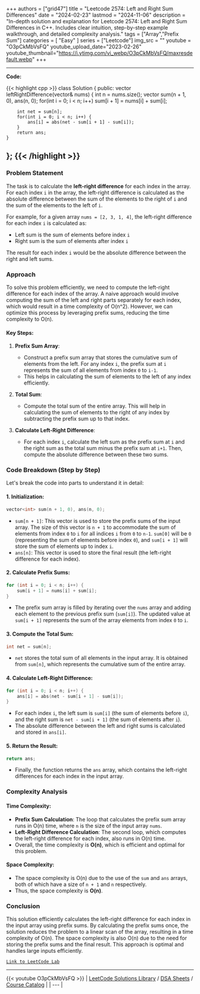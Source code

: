 
+++
authors = ["grid47"]
title = "Leetcode 2574: Left and Right Sum Differences"
date = "2024-02-23"
lastmod = "2024-11-06"
description = "In-depth solution and explanation for Leetcode 2574: Left and Right Sum Differences in C++. Includes clear intuition, step-by-step example walkthrough, and detailed complexity analysis."
tags = ["Array","Prefix Sum"]
categories = [
    "Easy"
]
series = ["Leetcode"]
img_src = ""
youtube = "O3pCkMbVsFQ"
youtube_upload_date="2023-02-26"
youtube_thumbnail="https://i.ytimg.com/vi_webp/O3pCkMbVsFQ/maxresdefault.webp"
+++



---
**Code:**

{{< highlight cpp >}}
class Solution {
public:
    vector<int> leftRightDifference(vector<int>& nums) {
        int n = nums.size();
        vector<int> sum(n + 1, 0), ans(n, 0);
        for(int i = 0; i < n; i++)
            sum[i + 1] = nums[i] + sum[i];
        
        int net = sum[n];
        for(int i = 0; i < n; i++) {
            ans[i] = abs(net - sum[i + 1] - sum[i]);
        }
        return ans;
    }
};
{{< /highlight >}}
---

### Problem Statement

The task is to calculate the **left-right difference** for each index in the array. For each index `i` in the array, the left-right difference is calculated as the absolute difference between the sum of the elements to the right of `i` and the sum of the elements to the left of `i`.

For example, for a given array `nums = [2, 3, 1, 4]`, the left-right difference for each index `i` is calculated as:

- Left sum is the sum of elements before index `i`
- Right sum is the sum of elements after index `i`

The result for each index `i` would be the absolute difference between the right and left sums.

### Approach

To solve this problem efficiently, we need to compute the left-right difference for each index of the array. A naive approach would involve computing the sum of the left and right parts separately for each index, which would result in a time complexity of O(n^2). However, we can optimize this process by leveraging prefix sums, reducing the time complexity to O(n).

#### Key Steps:
1. **Prefix Sum Array**:
   - Construct a prefix sum array that stores the cumulative sum of elements from the left. For any index `i`, the prefix sum at `i` represents the sum of all elements from index `0` to `i-1`.
   - This helps in calculating the sum of elements to the left of any index efficiently.

2. **Total Sum**:
   - Compute the total sum of the entire array. This will help in calculating the sum of elements to the right of any index by subtracting the prefix sum up to that index.

3. **Calculate Left-Right Difference**:
   - For each index `i`, calculate the left sum as the prefix sum at `i` and the right sum as the total sum minus the prefix sum at `i+1`. Then, compute the absolute difference between these two sums.

### Code Breakdown (Step by Step)

Let's break the code into parts to understand it in detail:

#### 1. **Initialization**:
```cpp
vector<int> sum(n + 1, 0), ans(n, 0);
```
- `sum[n + 1]`: This vector is used to store the prefix sums of the input array. The size of this vector is `n + 1` to accommodate the sum of elements from index `0` to `i` for all indices `i` from `0` to `n-1`. `sum[0]` will be `0` (representing the sum of elements before index `0`), and `sum[i + 1]` will store the sum of elements up to index `i`.
- `ans[n]`: This vector is used to store the final result (the left-right difference for each index).

#### 2. **Calculate Prefix Sums**:
```cpp
for (int i = 0; i < n; i++) {
    sum[i + 1] = nums[i] + sum[i];
}
```
- The prefix sum array is filled by iterating over the `nums` array and adding each element to the previous prefix sum (`sum[i]`). The updated value at `sum[i + 1]` represents the sum of the array elements from index `0` to `i`.

#### 3. **Compute the Total Sum**:
```cpp
int net = sum[n];
```
- `net` stores the total sum of all elements in the input array. It is obtained from `sum[n]`, which represents the cumulative sum of the entire array.

#### 4. **Calculate Left-Right Difference**:
```cpp
for (int i = 0; i < n; i++) {
    ans[i] = abs(net - sum[i + 1] - sum[i]);
}
```
- For each index `i`, the left sum is `sum[i]` (the sum of elements before `i`), and the right sum is `net - sum[i + 1]` (the sum of elements after `i`).
- The absolute difference between the left and right sums is calculated and stored in `ans[i]`.

#### 5. **Return the Result**:
```cpp
return ans;
```
- Finally, the function returns the `ans` array, which contains the left-right differences for each index in the input array.

### Complexity Analysis

#### Time Complexity:
- **Prefix Sum Calculation**: The loop that calculates the prefix sum array runs in O(n) time, where `n` is the size of the input array `nums`.
- **Left-Right Difference Calculation**: The second loop, which computes the left-right difference for each index, also runs in O(n) time.
- Overall, the time complexity is **O(n)**, which is efficient and optimal for this problem.

#### Space Complexity:
- The space complexity is O(n) due to the use of the `sum` and `ans` arrays, both of which have a size of `n + 1` and `n` respectively.
- Thus, the space complexity is **O(n)**.

### Conclusion

This solution efficiently calculates the left-right difference for each index in the input array using prefix sums. By calculating the prefix sums once, the solution reduces the problem to a linear scan of the array, resulting in a time complexity of O(n). The space complexity is also O(n) due to the need for storing the prefix sums and the final result. This approach is optimal and handles large inputs efficiently.

[`Link to LeetCode Lab`](https://leetcode.com/problems/left-and-right-sum-differences/description/)

---
{{< youtube O3pCkMbVsFQ >}}
| [LeetCode Solutions Library](https://grid47.xyz/leetcode/) / [DSA Sheets](https://grid47.xyz/sheets/) / [Course Catalog](https://grid47.xyz/courses/) |
| --- |

